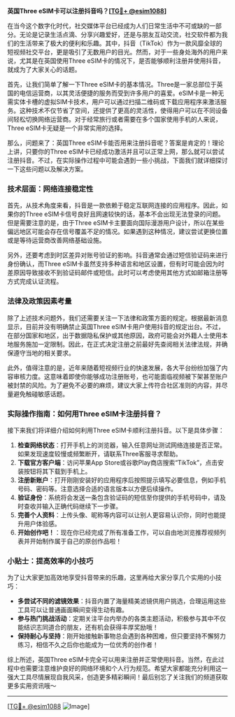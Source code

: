 **英国Three eSIM卡可以注册抖音吗？[[TG💪+ @esim1088](https://t.me/s/esim1088)]**

在当今这个数字化时代，社交媒体平台已经成为人们日常生活中不可或缺的一部分。无论是记录生活点滴、分享兴趣爱好，还是与朋友互动交流，社交软件都为我们的生活带来了极大的便利和乐趣。其中，抖音（TikTok）作为一款风靡全球的短视频社交平台，更是吸引了无数用户的目光。然而，对于一些身处海外的用户来说，尤其是在英国使用Three eSIM卡的情况下，是否能够顺利注册并使用抖音，就成为了大家关心的话题。

首先，让我们简单了解一下Three eSIM卡的基本情况。Three是一家总部位于英国的电信运营商，以其灵活便捷的服务而受到许多用户的喜爱。eSIM卡是一种无需实体卡槽的虚拟SIM卡技术，用户可以通过扫描二维码或下载应用程序来激活服务。这种技术不仅节省了空间，还提供了更高的灵活性，使得用户可以在不同设备间轻松切换网络运营商。对于经常旅行或者需要在多个国家使用手机的人来说，Three eSIM卡无疑是一个非常实用的选择。

那么，问题来了：英国Three eSIM卡能否用来注册抖音呢？答案是肯定的！理论上讲，只要你的Three eSIM卡已经成功激活并且可以正常上网，那么就可以尝试注册抖音。不过，在实际操作过程中可能会遇到一些小挑战，下面我们就详细探讨一下这些问题以及解决方案。

### 技术层面：网络连接稳定性

首先，从技术角度来看，抖音是一款依赖于稳定互联网连接的应用程序。因此，如果你的Three eSIM卡信号良好且网速较快的话，基本不会出现无法登录的问题。但是需要注意的是，由于Three eSIM卡主要面向国际漫游用户设计，所以在某些偏远地区可能会存在信号覆盖不足的情况。如果遇到这种情况，建议尝试更换位置或是等待运营商改善网络基础设施。

另外，还要考虑到时区差异对账号验证的影响。抖音通常会通过短信验证码来进行身份确认，而Three eSIM卡虽然支持多种语言和地区设置，但有时可能会因为时差原因导致接收不到验证码邮件或短信。此时可以考虑使用其他方式如邮箱注册等方式完成认证流程。

### 法律及政策因素考量

除了上述技术问题外，我们还需要关注一下法律和政策方面的规定。根据最新消息显示，目前并没有明确禁止英国Three eSIM卡用户使用抖音的规定出台。不过，在部分国家和地区，出于数据隐私保护或其他原因，政府可能会对外籍人士使用本地服务施加一定限制。因此，在正式决定注册之前最好先查阅相关法律法规，并确保遵守当地的相关要求。

此外，值得注意的是，近年来随着短视频行业的快速发展，各大平台纷纷加强了内容审核力度。这意味着即使你能够成功注册账号，也可能面临视频被下架甚至账户被封禁的风险。为了避免不必要的麻烦，建议大家上传符合社区准则的内容，并尽量避免触碰敏感话题。

### 实际操作指南：如何用Three eSIM卡注册抖音？

接下来我们将详细介绍如何利用Three eSIM卡顺利注册抖音。以下是具体步骤：

1. **检查网络状态**：打开手机上的浏览器，输入任意网址测试网络连接是否正常。如果发现速度较慢或频繁断开，请联系Three客服寻求帮助。
2. **下载官方客户端**：访问苹果App Store或谷歌Play商店搜索“TikTok”，点击安装按钮将其下载到手机上。
3. **注册新账户**：打开刚刚安装好的应用程序后按照提示填写必要信息，例如手机号码、密码等。注意选择合适的语言版本以方便后续操作。
4. **验证身份**：系统将会发送一条包含验证码的短信至你提供的手机号码中，请及时查收并输入正确代码继续下一步骤。
5. **完善个人资料**：上传头像、昵称等内容可以让别人更容易认识你，同时也能提升用户体验感。
6. **开始创作吧！**：现在你已经完成了所有准备工作，可以自由地浏览推荐视频列表并开始制作属于自己的原创作品啦！

### 小贴士：提高效率的小技巧

为了让大家更加高效地享受抖音带来的乐趣，这里再给大家分享几个实用的小技巧：

- **多尝试不同的滤镜效果**：抖音内置了海量精美滤镜供用户挑选，合理运用这些工具可以让普通画面瞬间变得生动有趣。
- **参与热门挑战活动**：定期关注平台内举办的各类主题活动，积极参与其中不仅能结识志同道合的朋友，还有机会获得丰厚奖励哦！
- **保持耐心与坚持**：刚开始接触新事物总会遇到各种困难，但只要坚持不懈努力练习，相信不久之后你也能成为一位优秀的创作者！

综上所述，英国Three eSIM卡完全可以用来注册并正常使用抖音。当然，在此过程中也需要注意维护良好的网络环境和个人行为规范。希望大家都能充分利用这一强大工具尽情展现自我风采，创造更多精彩瞬间！最后别忘了关注我们的频道获取更多实用资讯哦～

---

[[TG💪+ @esim1088](https://t.me/s/esim1088) ![Image](https://i.postimg.cc/4NQfJmqS/Snipaste-2025-05-13-00-14-12.png)]